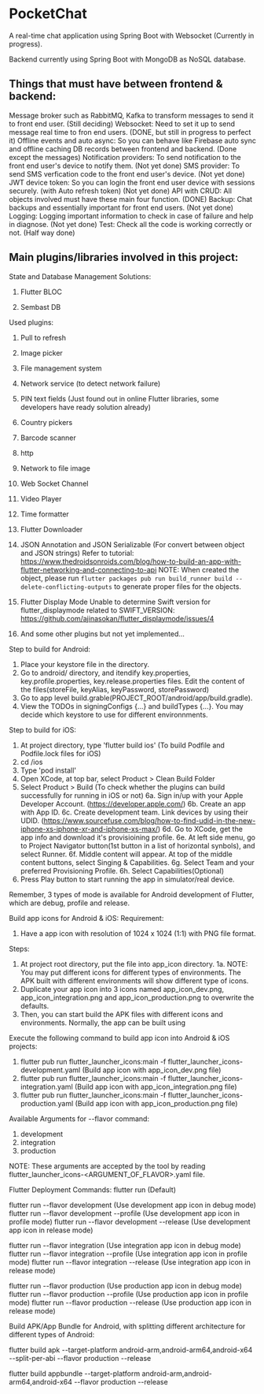 # PocketChat

A real-time chat application using Spring Boot with Websocket (Currently in progress). 

Backend currently using Spring Boot with MongoDB as NoSQL database.

## Things that must have between frontend & backend:
Message broker such as RabbitMQ, Kafka to transform messages to send it to front end user. (Still deciding)
Websocket: Need to set it up to send message real time to fron end users. (DONE, but still in progress to perfect it)
Offline events and auto async: So you can behave like Firebase auto sync and offline caching DB records between frontend and backend. (Done except the messages)
Notification providers: To send notification to the front end user's device to notify them. (Not yet done)
SMS provider: To send SMS verfication code to the front end user's device. (Not yet done)
JWT device token: So you can login the front end user device with sessions securely. (with Auto refresh token) (Not yet done)
API with CRUD: All objects involved must have these main four function. (DONE)
Backup: Chat backups and essentially important for front end users. (Not yet done)
Logging: Logging important information to check in case of failure and help in diagnose. (Not yet done)
Test: Check all the code is working correctly or not. (Half way done)

## Main plugins/libraries involved in this project:

State and Database Management Solutions:

1. Flutter BLOC

2. Sembast DB

Used plugins:

1. Pull to refresh

2. Image picker

3. File management system

4. Network service (to detect network failure)

5. PIN text fields (Just found out in online Flutter libraries, some developers have ready solution already)

4. Country pickers

5. Barcode scanner

6. http

7. Network to file image

8. Web Socket Channel

9. Video Player

10. Time formatter

11. Flutter Downloader

12. JSON Annotation and JSON Serializable (For convert between object and JSON strings)
Refer to tutorial: https://www.thedroidsonroids.com/blog/how-to-build-an-app-with-flutter-networking-and-connecting-to-api
NOTE: When created the object, please run `flutter packages pub run build_runner build --delete-conflicting-outputs` to generate proper files for the objects. 

13. Flutter Display Mode
Unable to determine Swift version for flutter_displaymode related to SWIFT_VERSION:
https://github.com/ajinasokan/flutter_displaymode/issues/4

14. And some other plugins but not yet implemented...

Step to build for Android:
1. Place your keystore file in the directory.
2. Go to android/ directory, and itendify key.properties, key.profile.properties, key.release.properties files. Edit the content of the files(storeFile, keyAlias, keyPassword, storePassword)
3. Go to app level build.grable(PROJECT_ROOT/android/app/build.gradle).
4. View the TODOs in signingConfigs {...} and buildTypes {...}. You may decide which keystore to use for different environnments.

Step to build for iOS:
1. At project directory, type 'flutter build ios' (To build Podfile and Podfile.lock files for iOS)
2. cd /ios
3. Type 'pod install'
4. Open XCode, at top bar, select Product > Clean Build Folder
5. Select Product > Build (To check whether the plugins can build successfully for running in iOS or not)
6a. Sign in/up with your Apple Developer Account. (https://developer.apple.com/)
6b. Create an app with App ID.
6c. Create development team. Link devices by using their UDID. (https://www.sourcefuse.com/blog/how-to-find-udid-in-the-new-iphone-xs-iphone-xr-and-iphone-xs-max/)
6d. Go to XCode, get the app info and download it's provisioining profile.
6e. At left side menu, go to Project Navigator button(1st button in a list of horizontal synbols), and select Runner.
6f. Middle content will appear. At top of the middle content buttons, select Singing & Capabilities.
6g. Select Team and your preferred Provisioning Profile.
6h. Select Capabilities(Optional)
7. Press Play button to start running the app in simulator/real device.

Remember, 3 types of mode is available for Android development of Flutter, which are debug, profile and release.

Build app icons for Android & iOS:
Requirement:
1. Have a app icon with resolution of 1024 x 1024 (1:1) with PNG file format.

Steps:
1. At project root directory, put the file into app_icon directory.
1a. NOTE: You may put different icons for different types of environments. The APK built with different environments will show different type of icons.
2. Duplicate your app icon into 3 icons named app_icon_dev.png, app_icon_integration.png and app_icon_production.png to overwrite the defaults.
3. Then, you can start build the APK files with different icons and environments. Normally, the app can be built using

Execute the following command to build app icon into Android & iOS projects:
1. flutter pub run flutter_launcher_icons:main -f flutter_launcher_icons-development.yaml (Build app icon with app_icon_dev.png file)
2. flutter pub run flutter_launcher_icons:main -f flutter_launcher_icons-integration.yaml (Build app icon with app_icon_integration.png file)
3. flutter pub run flutter_launcher_icons:main -f flutter_launcher_icons-production.yaml (Build app icon with app_icon_production.png file)

Available Arguments for --flavor command:
1. development
2. integration
3. production

NOTE: These arguments are accepted by the tool by reading flutter_launcher_icons-<ARGUMENT_OF_FLAVOR>.yaml file.

Flutter Deployment Commands:
flutter run (Default)

flutter run --flavor development (Use development app icon in debug mode)
flutter run --flavor development --profile (Use development app icon in profile mode)
flutter run --flavor development --release (Use development app icon in release mode)

flutter run --flavor integration (Use integration app icon in debug mode)
flutter run --flavor integration --profile (Use integration app icon in profile mode)
flutter run --flavor integration --release (Use integration app icon in release mode)

flutter run --flavor production (Use production app icon in debug mode)
flutter run --flavor production --profile (Use production app icon in profile mode)
flutter run --flavor production --release (Use production app icon in release mode)

Build APK/App Bundle for Android, with splitting different architecture for different types of Android:

flutter build apk --target-platform android-arm,android-arm64,android-x64 --split-per-abi --flavor production --release

flutter build appbundle --target-platform android-arm,android-arm64,android-x64 --flavor production --release
